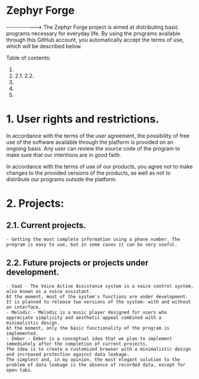# Zephyr Forge
------------>
The Zephyr Forge project is aimed at distributing basic programs necessary for everyday life.
By using the programs available through this GitHub account, you automatically accept the terms of use, which will be described below.

Table of contents:
1. [](#User-rights-and-restrictions.)
2. [](#Projects:)
2.1. [](##Current-projects.)
2.2. [](#Future-projects-or-projects-under-development.)
3. [](#Installation.)
4. [](#Contribution-to-the-development-of-the-project.)
5. [](#Contacts-and-links.)

# 1. User rights and restrictions.

In accordance with the terms of the user agreement, the possibility of free use of the software available through the platform is provided on an ongoing basis.
Any user can review the source code of the program to make sure that our intentions are in good faith.

In accordance with the terms of use of our products, you agree not to make changes to the provided versions of the products, as well as not to distribute our programs outside the platform.

# 2. Projects:

## 2.1. Current projects.
    - Getting the most complete information using a phone number. The program is easy to use, but in some cases it can be very useful.
    
## 2.2. Future projects or projects under development.
    - VaaS - The Voice Active Assistance system is a voice control system, also known as a voice assistant.
    At the moment, most of the system's functions are under development. It is planned to release two versions of the system: with and without an interface.
    - Melodic - Melodic is a music player designed for users who appreciate simplicity and aesthetic appeal combined with a minimalistic design.
    At the moment, only the basic functionality of the program is implemented.
    - Ember - Ember is a conceptual idea that we plan to implement immediately after the completion of current projects. 
    The idea is to create a customized browser with a minimalistic design and increased protection against data leakage.
    The simplest and, in my opinion, the most elegant solution to the problem of data leakage is the absence of recorded data, except for open tabs.

